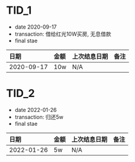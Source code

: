 # TID_1 
* date
2020-09-17
* transaction: 借给红光10W买房, 无息借款
* final stae

|日期         | 金额     |   上次结息日期          | 备注              |
|:------------|:---------|:------------------------|:----------------- |
|2020-09-17   | 10w      |   N/A                   |                   |

# TID_2 
* date
2022-01-26
* transaction: 归还5w
* final stae

|日期         | 金额     |   上次结息日期          | 备注              |
|:------------|:---------|:------------------------|:----------------- |
|2022-01-26   | 5w      |   N/A                   |                   |

